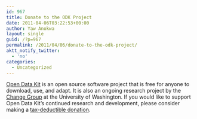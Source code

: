```yaml
---
id: 967
title: Donate to the ODK Project
date: 2011-04-06T03:22:53+00:00
author: Yaw Anokwa
layout: single
guid: /?p=967
permalink: /2011/04/06/donate-to-the-odk-project/
aktt_notify_twitter:
  - 'no'
categories:
  - Uncategorized
---
```

[Open Data Kit](http://opendatakit.org) is an open source software project that is free for anyone to download, use, and adapt. It is also an ongoing research project by the [Change Group](http://change.washington.edu) at the University of Washington. If you would like to support Open Data Kit&#8217;s continued research and development, please consider making a [tax-deductible donation](https://www.washington.edu/giving/make-a-gift?source_typ=3&source=CSEODK).